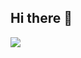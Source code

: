 ## Hi there 👋

<!--
**Firebolt9907/Firebolt9907** is a ✨ _special_ ✨ repository because its `README.md` (this file) appears on your GitHub profile.

Here are some ideas to get you started:

- 🔭 I’m currently working on ...
- 🌱 I’m currently learning ...
- 👯 I’m looking to collaborate on ...
- 🤔 I’m looking for help with ...
- 💬 Ask me about ...
- 📫 How to reach me: ...
- 😄 Pronouns: ...
- ⚡ Fun fact: ...
-->

<img src="https://wakatime.com/share/@67909c98-c9fb-4ea3-bb85-7b675410f305/af2bd53c-e6fe-4e31-b3e7-ab8d2bd5edf7.svg"></img>
